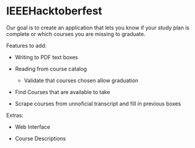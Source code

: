 # IEEEHacktoberfest

Our goal is to create an application that lets you know if your study plan is complete or which courses you are missing to graduate.

Features to add:

* Writing to PDF text boxes

* Reading from course catalog

  * Validate that courses chosen allow graduation
  
* Find Courses that are available to take

* Scrape courses from unnoficial transcript and fill in previous boxes


Extras:

* Web Interface

* Course Descriptions
